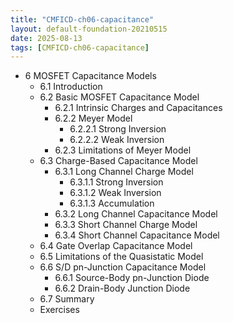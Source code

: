 ```yaml
---
title: "CMFICD-ch06-capacitance"
layout: default-foundation-20210515
date: 2025-08-13
tags: [CMFICD-ch06-capacitance]
---
```


- 6 MOSFET Capacitance Models  
  - 6.1 Introduction  
  - 6.2 Basic MOSFET Capacitance Model  
    - 6.2.1 Intrinsic Charges and Capacitances  
    - 6.2.2 Meyer Model  
      - 6.2.2.1 Strong Inversion  
      - 6.2.2.2 Weak Inversion  
    - 6.2.3 Limitations of Meyer Model  
  - 6.3 Charge-Based Capacitance Model  
    - 6.3.1 Long Channel Charge Model  
      - 6.3.1.1 Strong Inversion  
      - 6.3.1.2 Weak Inversion  
      - 6.3.1.3 Accumulation  
    - 6.3.2 Long Channel Capacitance Model  
    - 6.3.3 Short Channel Charge Model  
    - 6.3.4 Short Channel Capacitance Model  
  - 6.4 Gate Overlap Capacitance Model  
  - 6.5 Limitations of the Quasistatic Model  
  - 6.6 S/D pn-Junction Capacitance Model  
    - 6.6.1 Source-Body pn-Junction Diode  
    - 6.6.2 Drain-Body Junction Diode  
  - 6.7 Summary  
  - Exercises
